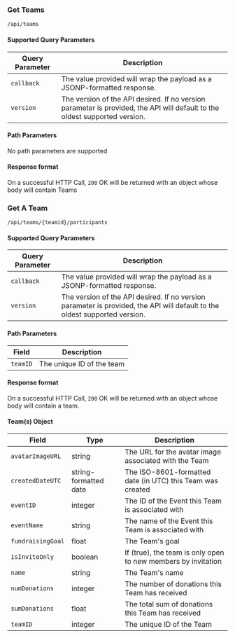 ### Get Teams
`/api/teams`
#### Supported Query Parameters
|Query Parameter|Description|
|---|---|
|`callback`|The value provided will wrap the payload as a JSONP-formatted response.|
|`version`|The version of the API desired. If no version parameter is provided, the API will default to the oldest supported version.|
#### Path Parameters
No path parameters are supported
#### Response format
On a successful HTTP Call, `200` OK will be returned with an object whose body will contain Teams
### Get A Team
`/api/teams/{teamid}/participants`
#### Supported Query Parameters
|Query Parameter|Description|
|---|---|
|`callback`|The value provided will wrap the payload as a JSONP-formatted response.|
|`version`|The version of the API desired. If no version parameter is provided, the API will default to the oldest supported version.|
#### Path Parameters
|Field|Description|
|---|---|
|`teamID`| The unique ID of the team |
#### Response format
On a successful HTTP Call, `200` OK will be returned with an object whose body will contain a team.
#### Team(s) Object
|Field|Type|Description|
|---|---|---|
|`avatarImageURL` |string|The URL for the avatar image associated with the Team|
|`createdDateUTC` |string-formatted date|The ISO-8601-formatted date (in UTC) this Team was created|
|`eventID` |integer|The ID of the Event this Team is associated with|
|`eventName` |string|The name of the Event this Team is associated with|
|`fundraisingGoal` |float|The Team's goal|
|`isInviteOnly` |boolean|If (true), the team is only open to new members by invitation|
|`name` |string|The Team's name|
|`numDonations` |integer|The number of donations this Team has received|
|`sumDonations` |float|The total sum of donations this Team has received|
|`teamID` |integer|The unique ID of the Team|
